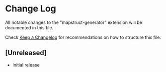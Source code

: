 # Change Log

All notable changes to the "mapstruct-generator" extension will be documented in this file.

Check [Keep a Changelog](http://keepachangelog.com/) for recommendations on how to structure this file.

## [Unreleased]

- Initial release